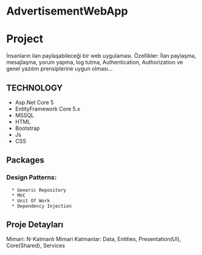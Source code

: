 # AdvertisementWebApp
 

# Project

İnsanların ilan paylaşabileceği bir web uygulaması.
 Özellikler: 
         İlan paylaşma, mesajlaşma, yorum yapma, log tutma, Authentication, Authorization ve genel yazılım prensiplerine uygun olması...



## TECHNOLOGY

* Asp.Net Core 5
* EntityFramework Core 5.x
* MSSQL
* HTML
* Bootstrap
* Js
* CSS


## Packages


 ### Design Patterns:
      * Generic Repository                                                                                                                                      
      * MVC                                                                                                                                     
      * Unit Of Work
      * Dependency Injection
      
      
## Proje Detayları
Mimari: N-Katmanlı Mimari
  Katmanlar: Data, Entities, Presentation(UI), Core(Shared), Services
  
 
